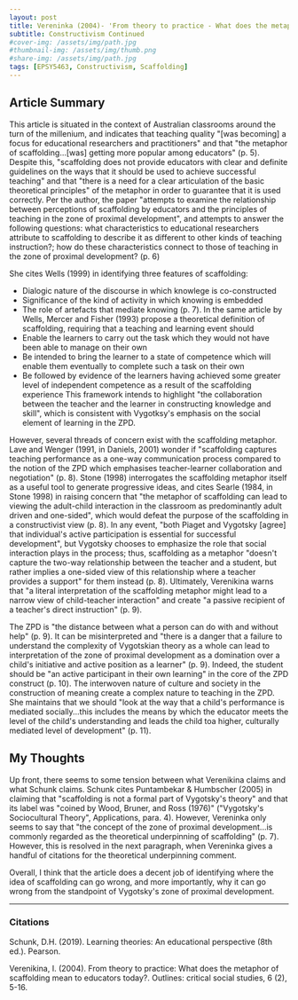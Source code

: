```yaml
---
layout: post
title: Vereninka (2004)- 'From theory to practice - What does the metaphor of scaffolding mean to educators today?'
subtitle: Constructivism Continued
#cover-img: /assets/img/path.jpg
#thumbnail-img: /assets/img/thumb.png
#share-img: /assets/img/path.jpg
tags: [EPSY5463, Constructivism, Scaffolding]
---
```


 ## Article Summary

This article is situated in the context of Australian classrooms around the turn of the millenium, and indicates that teaching quality "[was becoming] a focus for educational researchers and practitioners" and that "the metaphor of scaffolding...[was] getting more popular among educators" (p. 5). Despite this, "scaffolding does not provide educators with clear and definite guidelines on the ways that it should be used to achieve successful teaching" and that "there is a need for a clear articulation of the basic theoretical principles" of the metaphor in order to guarantee that it is used correctly. Per the author, the paper "attempts to examine the relationship between perceptions of scaffolding by educators and the principles of teaching in the zone of proximal development", and attempts to answer the following questions: what characteristics to educational researchers attribute to scaffolding to describe it as different to other kinds of teaching instruction?; how do these characteristics connect to those of teaching in the zone of proximal development? (p. 6)


She cites Wells (1999) in identifying three features of scaffolding:
- Dialogic nature of the discourse in which knowlege is co-constructed
- Significance of the kind of activity in which knowing is embedded 
- The role of artefacts that mediate knowing
(p. 7). In the same article by Wells, Mercer and Fisher (1993) propose a theoretical definition of scaffolding, requiring that a teaching and learning event should
- Enable the learners to carry out the task which they would not have been able to manage on their own
- Be intended to bring the learner to a state of competence which will enable them eventually to complete such a task on their own
- Be followed by evidence of the learners having achieved some greater level of independent competence as a result of the scaffolding experience
This framework intends to highlight "the collaboration between the teacher and the learner in constructing knowledge and skill", which is consistent with Vygotksy's emphasis on the social element of learning in the ZPD.


However, several threads of concern exist with the scaffolding metaphor. Lave and Wenger (1991, in Daniels, 2001) wonder if "scaffolding captures teaching performance as a one-way communication process compared to the notion of the ZPD which emphasises teacher-learner collaboration and negotiation" (p. 8). Stone (1998) interrogates the scaffolding metaphor itself as a useful tool to generate progressive ideas, and cites Searle (1984, in Stone 1998) in raising concern that "the metaphor of scaffolding can lead to viewing the adult-child interaction in the classroom as predominantly adult driven and one-sided", which would defeat the purpose of the scaffolding in a constructivist view (p. 8). In any event, "both Piaget and Vygotsky [agree] that individual's active participation is essential for successful development", but Vygotsky chooses to emphasize the role that social interaction plays in the process; thus, scaffolding as a metaphor "doesn't capture the two-way relationship between the teacher and a student, but rather implies a one-sided view of this relationship where a teacher provides a support" for them instead (p. 8). Ultimately, Verenikina warns that "a literal interpretation of the scaffolding metaphor might lead to a narrow view of child-teacher interaction" and create "a passive recipient of a teacher's direct instruction" (p. 9).


The ZPD is "the distance between what a person can do with and without help" (p. 9). It can be misinterpreted and "there is a danger that a failure to understand the complexity of Vygotskian theory as a whole can lead to interpretation of the zone of proximal development as a domination over a child's initiative and active position as a learner" (p. 9). Indeed, the student should be "an active participant in their own learning" in the core of the ZPD construct (p. 10). The interwoven nature of culture and society in the construction of meaning create a complex nature to teaching in the ZPD. She maintains that we should "look at the way that a child's performance is mediated socially...this includes the means by which the educator meets the level of the child's understanding and leads the child toa  higher, culturally mediated level of development" (p. 11). 


## My Thoughts

Up front, there seems to some tension between what Verenikina claims and what Schunk claims. Schunk cites Puntambekar & Humbscher (2005) in claiming that "scaffolding is not a formal part of Vygotsky's theory" and that its label was "coined by Wood, Bruner, and Ross (1976)" ("Vygotsky's Sociocultural Theory", Applications, para. 4). However, Vereninka only seems to say that "the concept of the zone of proximal development...is commonly regarded as the theoretical underpinning of scaffolding" (p. 7). However, this is resolved in the next paragraph, when Vereninka gives a handful of citations for the theoretical underpinning comment.

Overall, I think that the article does a decent job of identifying where the idea of scaffolding can go wrong, and more importantly, why it can go wrong from the standpoint of Vygotsky's zone of proximal development. 

---
### Citations

Schunk, D.H. (2019). Learning theories: An educational perspective (8th ed.). Pearson.


Verenikina, I. (2004). From theory to practice: What does the metaphor of scaffolding mean to educators today?. Outlines: critical social studies, 6 (2), 5-16.

